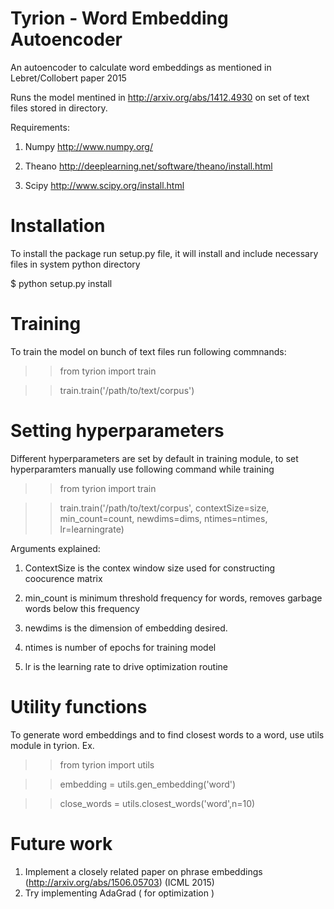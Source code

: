 # Tyrion - Word Embedding Autoencoder

An autoencoder to calculate word embeddings as mentioned in Lebret/Collobert paper 2015

Runs the model mentined in http://arxiv.org/abs/1412.4930 on set of text files stored in directory.

Requirements:

1. Numpy http://www.numpy.org/

2. Theano http://deeplearning.net/software/theano/install.html

3. Scipy http://www.scipy.org/install.html

# Installation 

To install the package run setup.py file, it will install and include necessary files in system python directory

$ python setup.py install 

# Training

To train the model on bunch of text files run following commnands:

>> from tyrion import train

>> train.train('/path/to/text/corpus')

# Setting hyperparameters

Different hyperparameters are set by default in training module, to set hyperparamters manually use following command while training

>> from tyrion import train

>> train.train('/path/to/text/corpus', contextSize=size, min_count=count, newdims=dims, ntimes=ntimes, lr=learningrate)

Arguments explained:

1. ContextSize is the contex window size used for constructing coocurence matrix

2. min_count is minimum threshold frequency for words, removes garbage words below this frequency

3. newdims is the dimension of embedding desired.

4. ntimes is number of epochs for training model

5. lr is the learning rate to drive optimization routine

# Utility functions

To generate word embeddings and to find closest words to a word, use utils module in tyrion. Ex.

>> from tyrion import utils

>> embedding = utils.gen_embedding('word')

>> close_words = utils.closest_words('word',n=10)


# Future work

1. Implement a closely related paper on phrase embeddings (http://arxiv.org/abs/1506.05703) (ICML 2015)
2. Try implementing AdaGrad ( for optimization )
